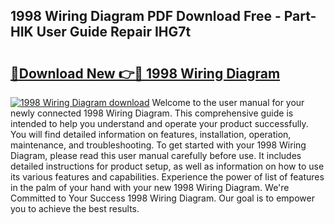 ## 1998 Wiring Diagram PDF Download Free - Part-HIK User Guide Repair IHG7t

# <h2><a href="http://dfi1mb.blite.top/?on=1998+Wiring+Diagram">🔗Download New 👉🔴 1998 Wiring Diagram</a></h2>

[![1998 Wiring Diagram download](https://i.imgur.com/lujVjoI.png)](http://dfi1mb.blite.top/?on=1998+Wiring+Diagram)
Welcome to the user manual for your newly connected 1998 Wiring Diagram. This comprehensive guide is intended to help you understand and operate your product successfully. You will find detailed information on features, installation, operation, maintenance, and troubleshooting. To get started with your 1998 Wiring Diagram, please read this user manual carefully before use. It includes detailed instructions for product setup, as well as information on how to use its various features and capabilities. Experience the power of list of features in the palm of your hand with your new 1998 Wiring Diagram. We're Committed to Your Success 1998 Wiring Diagram. Our goal is to empower you to achieve the best results.
